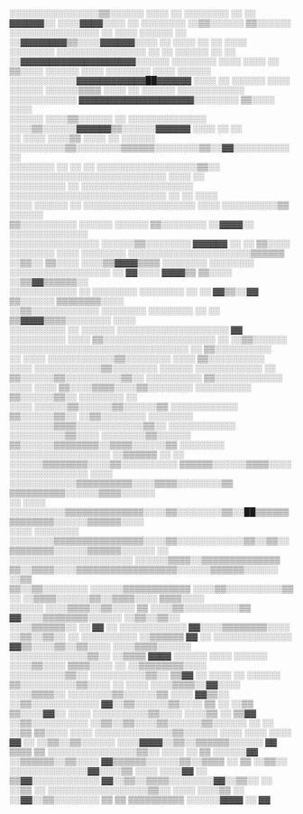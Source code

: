 ░░░░░░░░░░░░░░░░▒▒░░░░░░                    ░░░░  ░░  ░░░░░░░░  ░░    ░░    ▓▓▓▓▓▓░░    ░░░░▓▓▓▓░░░░                  ░░            ░░░░░░░░    ░░▒▒░░░░░░
▒▒░░░░░░  ░░░░░░░░░░░░░░░░                  ░░  ░░░░    ░░░░░░        ░░  ░░▓▓▓▓▓▓▓▓▒▒░░░░▓▓▓▓▓▓░░░░                ░░            ░░░░  ░░    ░░  ░░░░    
  ░░░░░░░░  ░░░░░░░░░░░░░░░░                    ░░  ░░  ░░░░░░    ░░  ░░  ░░▓▓▓▓▓▓▓▓▓▓▓▓▓▓▓▓▓▓▓▓░░░░░░                          ░░░░░░░░  ░░░░  ░░░░    ░░
▒▒░░░░  ░░░░░░  ░░░░  ░░░░░░░░                  ░░░░  ░░░░░░    ░░░░░░░░░░░░▓▓▓▓▓▓▓▓▓▓▓▓██▓▓▓▓▓▓  ░░░░                        ░░  ░░░░░░      ░░░░  ░░░░░░
░░░░░░▒▒▒▒  ░░░░    ░░    ░░░░░░                ░░░░░░░░░░░░  ░░░░░░░░░░░░  ▓▓▓▓▓▓▓▓▓▓▓▓▓▓▓▓▓▓▓▓░░░░░░░░                  ▒▒░░░░                ░░░░      
░░░░░░  ░░░░▒▒░░░░░░    ░░                      ░░░░░░░░░░░░░░  ░░░░▒▒░░░░░░▓▓▓▓▓▓▒▒░░░░░░▓▓▓▓▓▓    ░░░░                ░░  ░░                            
░░    ░░░░  ░░░░▒▒  ░░░░    ░░                ░░░░░░  ░░░░░░░░░░▒▒░░░░░░░░▒▒▒▒▒▒░░░░░░░░▒▒░░▓▓░░░░░░░░░░            ░░                                    
░░░░░░░░    ░░      ░░    ░░                  ░░░░░░░░░░░░░░░░░░▒▒░░  ░░░░░░░░░░░░░░░░░░░░░░░░░░░░  ░░░░          ░░                                      
    ░░░░░░░░░░  ░░                            ░░░░░░░░░░░░░░░░░░░░    ░░░░░░░░░░░░░░░░░░░░░░░░░░░░  ░░  ░░                                          ░░░░  
░░░░        ░░░░░░                  ░░        ░░░░░░░░░░░░░░░░░░░░          ░░░░    ░░░░░░░░░░▒▒  ░░░░░░                                                  
▒▒░░░░░░░░░░    ░░░░░░                        ░░░░░░  ▒▒░░░░░░░░    ░░▓▓▓▓░░              ░░░░░░░░░░░░░░                                                  
░░░░░░░░░░░░░░░░                                ░░░░░░▒▒░░░░░░░░  ▓▓▓▓▓▓  ░░            ░░        ▒▒░░░░                                          ░░░░░░░░
░░░░        ░░░░░░░░                          ░░░░░░░░░░░░░░░░░░░░░░▒▒▒▒▒▒              ░░▒▒░░    ▒▒░░░░                                    ░░░░▒▒▓▓▓▓▒▒▒▒
░░░░░░░░          ░░░░░░░░                    ░░░░░░░░░░░░░░░░░░  ░░  ▓▓░░░░            ▓▓▓▓▒▒    ▒▒░░░░                              ░░▒▒▓▓▒▒▒▒▒▒░░      
░░░░░░░░░░░░              ░░                  ░░░░░░░░  ░░░░░░░░  ░░  ░░                ▓▓▒▒░░▓▓  ▒▒░░░░░░                        ▒▒▒▒▒▒▒▒░░░░            
░░▒▒░░░░░░░░░░░░                              ░░░░░░░░  ░░░░░░░░    ░░  ░░              ▒▒▓▓▓▓▒▒▒▒░░░░░░░░                ░░░░                            
░░░░░░░░░░    ░░  ░░░░░░                      ░░░░░░░░░░░░░░░░░░░░                          ▓▓  ░░░░░░░░░░                                            ░░░░
                                                ▒▒░░░░░░░░░░░░░░░░░░░░                    ░░  ░░▒▒░░░░░░                                                  
                                        ░░░░░░░░░░░░░░░░░░░░░░░░░░░░░░░░            ░░        ▒▒░░░░░░░░░░                                                
░░                                    ░░░░  ░░░░░░░░░░░░▒▒░░░░░░░░                      ░░░░  ▒▒░░░░░░░░░░                                                
                                    ░░░░    ░░░░░░░░░░░░▒▒░░░░░░░░          ░░░░░░        ░░░░░░░░░░░░  ░░                                                
                                            ▒▒░░░░░░▒▒░░░░░░░░░░▒▒░░      ░░░░░░░░░░        ▒▒░░░░░░░░░░░░                                                
░░░░                              ░░░░      ▒▒░░░░▒▒▒▒░░░░▒▒░░░░░░░░      ░░░░░░░░░░        ▒▒░░░░░░▒▒░░                  ░░░░░░░░    ░░                  
                                  ░░░░      ░░░░░░▒▒░░░░░░▒▒░░░░░░▒▒    ░░░░░░░░░░░░        ▒▒░░░░░░▒▒░░                            ░░▒▒░░░░░░░░  ░░░░░░░░
                                          ░░░░░░░░▒▒▒▒░░░░░░░░░░░░▒▒░░  ░░░░░░░░░░░░      ░░░░░░░░░░▒▒░░░░                                ░░░░░░░░▒▒░░░░░░
                                        ▒▒░░░░░░▒▒▒▒▒▒▒▒░░▒▒▒▒░░░░░░▒▒    ░░░░░░░░      ░░░░░░░░░░░░░░░░░░                                        ░░▒▒▒▒▒▒
                                  ░░  ░░  ░░░░░░▒▒▒▒▒▒▒▒░░░░▒▒░░░░░░░░░░              ▒▒▒▒▒▒░░░░░░▒▒▒▒░░░░                                                
░░░░░░░░░░░░░░  ░░░░              ░░░░░░░░░░░░▒▒▒▒▒▒▒▒▒▒░░░░▒▒▒▒░░░░░░░░▒▒        ▒▒▒▒▒▒▒▒▒▒░░░░░░▒▒▒▒░░░░░░                                              
░░      ░░░░                      ░░░░░░░░░░▒▒▒▒▒▒▒▒▒▒▒▒▒▒░░░░▒▒░░░░░░░░▒▒░░██▒▒▒▒▒▒▒▒▒▒▒▒▒▒░░░░░░▒▒▒▒▒▒░░░░                                              
░░░░              ░░░░░░░░        ░░░░░░░░▒▒▒▒▒▒▒▒▒▒▒▒▒▒▒▒░░░░▒▒░░░░░░░░░░░░▒▒░░▒▒░░▒▒▒▒▒▒▒▒░░░░░░▒▒▒▒▒▒░░░░░░    ░░                                      
░░░░░░░░░░░░░░░░░░░░░░            ░░░░░░▒▒▒▒░░▒▒▒▒▒▒▒▒▒▒▒▒▒▒  ▒▒░░▒▒▒▒░░░░▒▒▒▒▒▒▒▒▒▒▒▒▒▒▒▒▒▒░░░░░░▒▒▒▒▒▒░░░░░░      ░░▒▒                                  
▒▒░░▒▒░░░░░░░░                  ░░░░░░▒▒▒▒▒▒▒▒▒▒▒▒          ░░░░▒▒░░░░░░░░░░▒▒    ░░  ░░▒▒▒▒░░░░░░▒▒░░▒▒▒▒░░░░          ▒▒▒▒░░░░                          
░░░░░░                          ░░░░▒▒▒▒░░▒▒░░░░  ▒▒        ░░░░▒▒░░░░░░░░░░▒▒              ▓▓░░░░▒▒▒▒▒▒▒▒░░░░░░            ░░▒▒░░▒▒░░                    
                                ░░░░▒▒▒▒▒▒░░  ░░  ▓▓          ░░    ░░░░░░░░░░░░              ▓▓░░░░▒▒▒▒▒▒▒▒░░░░                ░░▒▒░░▒▒░░              ░░
          ░░░░░░░░░░            ░░▒▒▒▒▒▒            ▓▓      ░░    ░░░░░░░░░░░░░░              ▓▓▒▒░░░░▒▒░░▒▒░░░░                  ░░░░▒▒▒▒░░░░░░          
░░░░░░░░░░░░░░▒▒░░              ░░▒▒▒▒              ▓▓▓▓  ░░░░░░    ░░░░  ░░░░░░              ░░░░▒▒░░░░  ▒▒▒▒░░░░    ░░              ░░▒▒▒▒▒▒▒▒░░░░      
░░░░░░░░░░▒▒░░          ░░░░░░░░░░▒▒░░              ▒▒▓▓  ░░    ░░░░  ░░  ░░░░░░                ▒▒░░░░░░░░░░▒▒░░░░  ░░    ░░░░          ░░░░▒▒▒▒░░▓▓░░░░  
░░░░▒▒▒▒░░        ░░░░░░░░▒▒░░░░░░▒▒            ░░░░  ▓▓▒▒░░      ░░▒▒░░░░░░░░░░░░              ▓▓░░▒▒░░░░░░▒▒░░░░  ▒▒        ░░          ░░▒▒  ▒▒░░░░▓▓░░
░░░░        ░░░░░░░░░░▒▒░░░░  ░░░░▒▒            ░░    ▒▒▓▓          ░░▒▒░░░░░░░░░░              ░░▒▒░░▒▒░░░░▒▒░░░░░░▒▒░░░░░░  ░░  ░░          ░░▒▒  ▒▒░░░░
░░░░  ░░░░░░░░░░░░░░▒▒░░░░░░    ░░░░  ░░░░        ░░░░  ▓▓      ░░  ░░▒▒░░▒▒░░░░░░                ░░░░▓▓▓▓░░▒▒░░▒▒▒▒▒▒░░░░░░        ▓▓            ▒▒▒▒  ▒▒
░░░░░░░░░░░░░░░░▒▒░░  ░░░░      ░░  ▒▒            ░░░░░░▓▓      ░░▒▒▒▒▒▒░░▒▒░░░░                  ▓▓▒▒▒▒▒▒░░░░░░▒▒░░▒▒▒▒        ░░    ▒▒            ░░▒▒░░
░░░░░░░░░░░░░░▓▓░░░░▒▒          ░░░░                ░░░░▓▓    ░░  ▒▒▓▓░░░░░░░░░░░░                ▓▓░░▒▒░░▒▒▒▒░░░░░░░░▓▓░░▒▒░░  ░░      ░░▒▒            ░░
░░░░░░░░░░░░░░░░░░▒▒░░          ░░░░                ░░░░▒▒    ░░  ░░▓▓░░▒▒░░░░░░░░          ▒▒    ▒▒  ▒▒▒▒▒▒▒▒▒▒  ░░░░░░▓▓▓▓    ░░          ▓▓            

